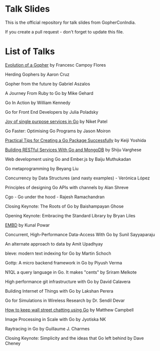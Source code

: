 Talk Slides
===========

This is the official repository for talk slides from GopherConIndia.

If you create a pull request - don't forget to update this file.

List of Talks
=============

[Evolution of a Gopher](https://speakerdeck.com/campoy/gophercon-india-evolution-of-a-gopher) by Francesc Campoy Flores

Herding Gophers by Aaron Cruz

Gopher from the future by Gabriel Aszalos

A Journey From Ruby to Go by Mike Gehard

Go In Action by William Kennedy

Go for Front End Developers by Julia Poladsky

[Joy of single purpose services in Go](https://speakerdeck.com/nexneo/joy-of-single-purpose-services-in-go) by Niket Patel

Go Faster: Optimising Go Programs by Jason Moiron

[Practical Tips for Creating a Go Package Successfully](http://talks.yoss.si/2015/0220-good-package.slide#1) by Keiji Yoshida

[Building RESTful Services With Go and MongoDB](http://www.slideshare.net/shijucv/building-restful-services-with-go-and-mongodb) by Shiju Varghese

Web development using Go and Ember.js by Baiju Muthukadan

Go metaprogramming by Beyang Liu

Concurrency by Data Structures (and nasty examples) - Verónica López

Principles of designing Go APIs with channels by Alan Shreve

Cgo - Go under the hood - Rajesh Ramachandran

Closing Keynote: The Roots of Go by Baishampayan Ghose

Opening Keynote: Embracing the Standard Library by Bryan Liles

[EMBD](https://speakerdeck.com/kunalpowar/gophercon-india-2015-embd) by Kunal Powar

Concurrent, High-Performance Data-Access With Go by Sunil Sayyaparaju

An alternate approach to data by Amit Upadhyay

bleve: modern text indexing for Go by Martin Schoch

Gottp: A micro backend framework in Go by Piyush Verma

N1QL a query language in Go. It makes "cents" by Sriram Melkote

High performance git infrastructure with Go by David Calavera

Building Internet of Things with Go by Lakshan Perera

Go for Simulations in Wireless Research by Dr. Sendil Devar

[How to keep wall street chatting using Go](http://www.slideshare.net/MatthewCampbell7/wallstreet-talk-with-go-go-india-conference-2015) by Matthew Campbell

Image Processing in Scale with Go by Jyotiska NK

Raytracing in Go by Guillaume J. Charmes

Closing Keynote: Simplicity and the ideas that Go left behind by Dave Cheney


